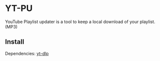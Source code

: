 # YT-PU

YouTube Playlist updater is a tool to keep a local download of your playlist. (MP3)

## Install
Dependencies: [yt-dlp](https://github.com/yt-dlp/yt-dlp)
